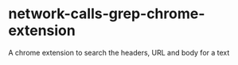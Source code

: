 # network-calls-grep-chrome-extension

A chrome extension to search the headers, URL and body for a text
